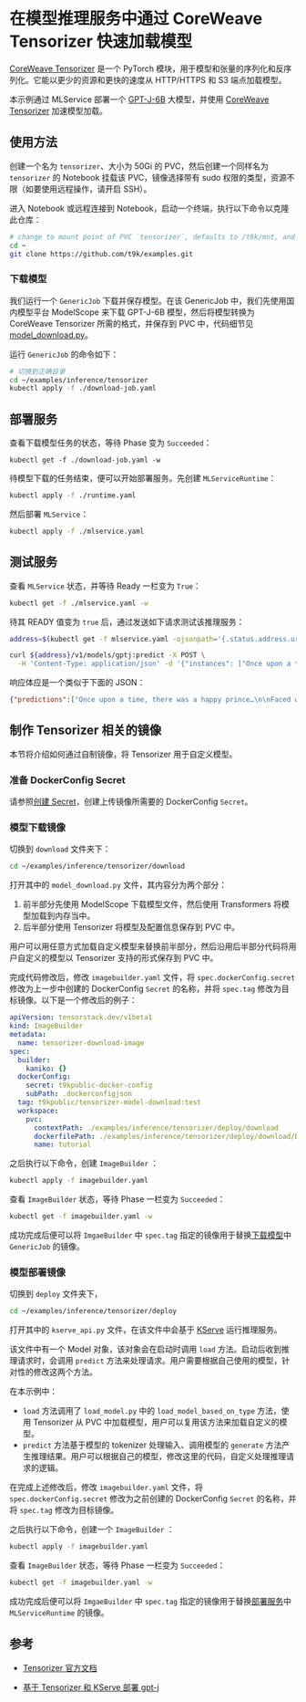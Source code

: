 # 在模型推理服务中通过 CoreWeave Tensorizer 快速加载模型

[CoreWeave Tensorizer](https://docs.coreweave.com/coreweave-machine-learning-and-ai/inference/tensorizer) 是一个 PyTorch 模块，用于模型和张量的序列化和反序列化。它能以更少的资源和更快的速度从 HTTP/HTTPS 和 S3 端点加载模型。

本示例通过 MLService 部署一个 [GPT-J-6B](https://huggingface.co/EleutherAI/gpt-j-6b) 大模型，并使用 [CoreWeave Tensorizer](https://docs.coreweave.com/coreweave-machine-learning-and-ai/inference/tensorizer) 加速模型加载。

## 使用方法

创建一个名为 `tensorizer`、大小为 50Gi 的 PVC，然后创建一个同样名为 `tensorizer` 的 Notebook 挂载该 PVC，镜像选择带有 sudo 权限的类型，资源不限（如要使用远程操作，请开启 SSH）。

进入 Notebook 或远程连接到 Notebook，启动一个终端，执行以下命令以克隆此仓库：

```bash
# change to mount point of PVC `tensorizer`, defaults to /t9k/mnt, and also $HOME
cd ~
git clone https://github.com/t9k/examples.git
```

### 下载模型

我们运行一个 `GenericJob` 下载并保存模型。在该 GenericJob 中，我们先使用国内模型平台 ModelScope 来下载 GPT-J-6B 模型，然后将模型转换为 CoreWeave Tensorizer 所需的格式，并保存到 PVC 中，代码细节见 [model_download.py](./download/model_download.py)。

运行 `GenericJob` 的命令如下：

```sh
# 切换到正确目录
cd ~/examples/inference/tensorizer
kubectl apply -f ./download-job.yaml
```

## 部署服务

查看下载模型任务的状态，等待 Phase 变为 `Succeeded`：

```
kubectl get -f ./download-job.yaml -w
```

待模型下载的任务结束，便可以开始部署服务。先创建 `MLServiceRuntime`：

```sh
kubectl apply -f ./runtime.yaml
```

然后部署 `MLService`：

```sh
kubectl apply -f ./mlservice.yaml
```

## 测试服务

查看 `MLService` 状态，并等待 Ready 一栏变为 `True`：

```sh
kubectl get -f ./mlservice.yaml -w
```

待其 READY 值变为 `true` 后，通过发送如下请求测试该推理服务：

```sh
address=$(kubectl get -f mlservice.yaml -ojsonpath='{.status.address.url}') && echo $address

curl ${address}/v1/models/gptj:predict -X POST \
  -H 'Content-Type: application/json' -d '{"instances": ["Once upon a time, there was"]}'
```

响应体应是一个类似于下面的 JSON：

```json
{"predictions":["Once upon a time, there was a happy prince…\n\nFaced with a constant barrage of attacks from enemies, this happy prince decided to launch a counterattack and create his own military kingdom. He created a country called Fairy Tail, where no dragon is found, but all dragon"]}
```

## 制作 Tensorizer 相关的镜像

本节将介绍如何通过自制镜像，将 Tensorizer 用于自定义模型。

### 准备 DockerConfig Secret

请参照[创建 Secret](https://github.com/t9k/tutorial-examples/blob/master/build-image/build-image-on-platform/README.md#创建-secret)，创建上传镜像所需要的 DockerConfig `Secret`。

### 模型下载镜像

切换到 `download` 文件夹下：

```sh
cd ~/examples/inference/tensorizer/download
```

打开其中的 `model_download.py` 文件，其内容分为两个部分：

1. 前半部分先使用 ModelScope 下载模型文件，然后使用 Transformers 将模型加载到内存当中。
2. 后半部分使用 Tensorizer 将模型及配置信息保存到 PVC 中。

用户可以用任意方式加载自定义模型来替换前半部分，然后沿用后半部分代码将用户自定义的模型以 Tensorizer 支持的形式保存到 PVC 中。

完成代码修改后，修改 `imagebuilder.yaml` 文件，将 `spec.dockerConfig.secret` 修改为上一步中创建的 DockerConfig `Secret` 的名称，并将 `spec.tag` 修改为目标镜像。以下是一个修改后的例子：

```yaml
apiVersion: tensorstack.dev/v1beta1
kind: ImageBuilder
metadata:
  name: tensorizer-download-image
spec:
  builder:
    kaniko: {}
  dockerConfig:
    secret: t9kpublic-docker-config
    subPath: .dockerconfigjson
  tag: t9kpublic/tensorizer-model-download:test
  workspace:
    pvc:
      contextPath: ./examples/inference/tensorizer/deploy/download
      dockerfilePath: ./examples/inference/tensorizer/deploy/download/Dockerfile
      name: tutorial
```

之后执行以下命令，创建 `ImageBuilder` ：

```sh
kubectl apply -f imagebuilder.yaml
```

查看 `ImageBuilder` 状态，等待 Phase 一栏变为 `Succeeded`：

```sh
kubectl get -f imagebuilder.yaml -w
```

成功完成后便可以将 `ImgaeBuilder` 中 `spec.tag` 指定的镜像用于替换[下载模型](#下载模型)中 `GenericJob` 的镜像。

### 模型部署镜像

切换到 `deploy` 文件夹下，

```sh
cd ~/examples/inference/tensorizer/deploy
```

打开其中的 `kserve_api.py` 文件，在该文件中会基于 [KServe](https://github.com/kserve/kserve/tree/master/python/kserve) 运行推理服务。

该文件中有一个 Model 对象，该对象会在启动时调用 `load` 方法。启动后收到推理请求时，会调用 `predict` 方法来处理请求。用户需要根据自己使用的模型，针对性的修改这两个方法。

在本示例中：

* `load` 方法调用了 `load_model.py` 中的 `load_model_based_on_type` 方法，使用 Tensorizer 从 PVC 中加载模型，用户可以复用该方法来加载自定义的模型。
* `predict` 方法基于模型的 tokenizer 处理输入、调用模型的 `generate` 方法产生推理结果。用户可以根据自己的模型，修改这里的代码，自定义处理推理请求的逻辑。

在完成上述修改后，修改 `imagebuilder.yaml` 文件，将 `spec.dockerConfig.secret` 修改为之前创建的 DockerConfig `Secret` 的名称，并将 `spec.tag` 修改为目标镜像。

之后执行以下命令，创建一个 `ImageBuilder` ：

```sh
kubectl apply -f imagebuilder.yaml
```

查看 `ImageBuilder` 状态，等待 Phase 一栏变为 `Succeeded`：

```sh
kubectl get -f imagebuilder.yaml -w
```

成功完成后便可以将 `ImgaeBuilder` 中 `spec.tag` 指定的镜像用于替换[部署服务](#部署服务)中 `MLServiceRuntime` 的镜像。

## 参考

- [Tensorizer 官方文档](https://docs.coreweave.com/coreweave-machine-learning-and-ai/inference/tensorizer)

- [基于 Tensorizer 和 KServe 部署 gpt-j](https://github.com/coreweave/kubernetes-cloud/tree/master/online-inference/tensorizer-isvc)
